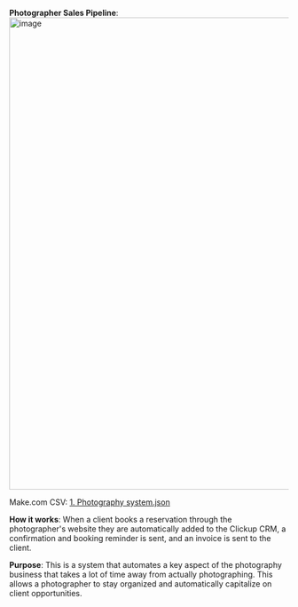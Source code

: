 **Photographer Sales Pipeline**:
<img width="850" alt="image" src="https://github.com/user-attachments/assets/91e0aefd-009a-4394-ba4a-7239a133ab0e">

Make.com CSV: [1. Photography system.json](https://github.com/user-attachments/files/17220152/1.Photography.system.json)

**How it works**:
When a client books a reservation through the photographer's website they are automatically added to the Clickup CRM, a confirmation and booking reminder is sent, and an invoice is sent to the client.

**Purpose**:
This is a system that automates a key aspect of the photography business that takes a lot of time away from actually photographing. This allows a photographer to stay organized and automatically capitalize on client opportunities.
